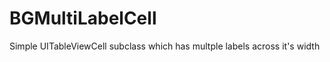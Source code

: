 BGMultiLabelCell
================

Simple UITableViewCell subclass which has multple labels across it's width